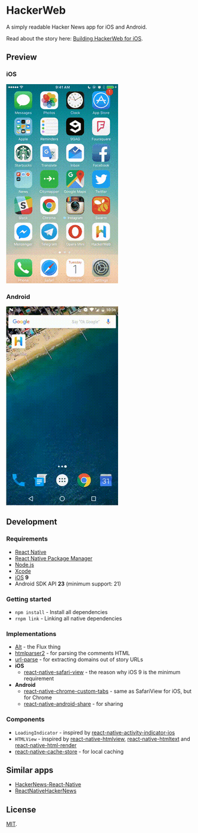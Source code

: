 HackerWeb
===

A simply readable Hacker News app for iOS and Android.

Read about the story here: [Building HackerWeb for iOS](http://cheeaun.com/blog/2016/03/building-hackerweb-ios/).

Preview
---

### iOS

![Preview on iOS](media/hackerweb-preview-ios.gif)

### Android

![Preview on Android](media/hackerweb-preview-android.gif)

Development
---

### Requirements

- [React Native](https://facebook.github.io/react-native/)
- [React Native Package Manager](https://github.com/rnpm/rnpm)
- [Node.js](https://nodejs.org/)
- [Xcode](https://developer.apple.com/xcode/)
- [iOS](https://www.apple.com/ios/) **9**
- Android SDK API **23** (minimum support: 21)

### Getting started

- `npm install` - Install all dependencies
- `rnpm link` - Linking all native dependencies

### Implementations

- [Alt](http://alt.js.org/) - the Flux thing
- [htmlparser2](https://github.com/fb55/htmlparser2) - for parsing the comments HTML
- [url-parse](https://github.com/unshiftio/url-parse) - for extracting domains out of story URLs
- **iOS**
  - [react-native-safari-view](https://github.com/naoufal/react-native-safari-view) - the reason why iOS 9 is the minimum requirement
- **Android**
  - [react-native-chrome-custom-tabs](https://github.com/dstaley/react-native-chrome-custom-tabs) - same as SafariView for iOS, but for Chrome
  - [react-native-android-share](https://github.com/haydenth/react-native-android-share) - for sharing

### Components

- `LoadingIndicator` - inspired by [react-native-activity-indicator-ios](https://github.com/pwmckenna/react-native-activity-indicator-ios)
- `HTMLView` - inspired by [react-native-htmlview](https://github.com/jsdf/react-native-htmlview), [react-native-htmltext](https://github.com/siuying/react-native-htmltext) and [react-native-html-render](https://github.com/soliury/react-native-html-render)
- [react-native-cache-store](https://github.com/cheeaun/react-native-cache-store) - for local caching

Similar apps
---

- [HackerNews-React-Native](https://github.com/iSimar/HackerNews-React-Native)
- [ReactNativeHackerNews](https://github.com/jsdf/ReactNativeHackerNews)

License
---

[MIT](http://cheeaun.mit-license.org/).
